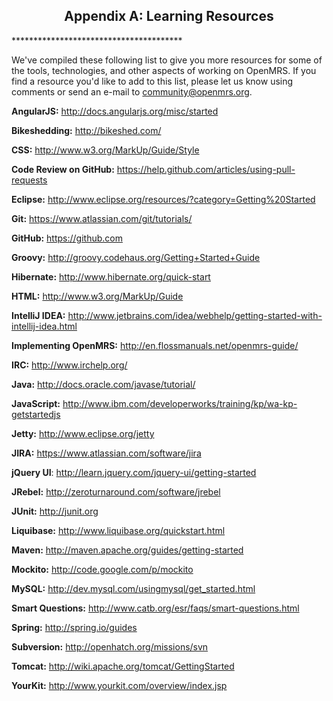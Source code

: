 <center><h2>Appendix A: Learning Resources</h2></center>
***************************************

We've compiled these following list to give you more resources for some of the tools, technologies, and other aspects of working on OpenMRS. If you find a resource you'd like to add to this list, please let us know using comments or send an e-mail to [community@openmrs.org](mailto:community@openmrs.org).

**AngularJS:** http://docs.angularjs.org/misc/started

**Bikeshedding:** http://bikeshed.com/

**CSS:** http://www.w3.org/MarkUp/Guide/Style 

**Code Review on GitHub:** https://help.github.com/articles/using-pull-requests

**Eclipse:** http://www.eclipse.org/resources/?category=Getting%20Started

**Git:** https://www.atlassian.com/git/tutorials/

**GitHub:** https://github.com

**Groovy:** http://groovy.codehaus.org/Getting+Started+Guide

**Hibernate:** http://www.hibernate.org/quick-start

**HTML:** http://www.w3.org/MarkUp/Guide

**IntelliJ IDEA:** http://www.jetbrains.com/idea/webhelp/getting-started-with-intellij-idea.html

**Implementing OpenMRS:** http://en.flossmanuals.net/openmrs-guide/

**IRC:** http://www.irchelp.org/

**Java:**  http://docs.oracle.com/javase/tutorial/

**JavaScript:** http://www.ibm.com/developerworks/training/kp/wa-kp-getstartedjs

**Jetty:** http://www.eclipse.org/jetty 

**JIRA:** https://www.atlassian.com/software/jira

**jQuery UI**: http://learn.jquery.com/jquery-ui/getting-started

**JRebel:** http://zeroturnaround.com/software/jrebel 

**JUnit:** http://junit.org

**Liquibase:** http://www.liquibase.org/quickstart.html 

**Maven:** http://maven.apache.org/guides/getting-started

**Mockito:** http://code.google.com/p/mockito

**MySQL:** http://dev.mysql.com/usingmysql/get_started.html

**Smart Questions:** http://www.catb.org/esr/faqs/smart-questions.html

**Spring:** http://spring.io/guides 

**Subversion:** http://openhatch.org/missions/svn

**Tomcat:** http://wiki.apache.org/tomcat/GettingStarted 

**YourKit:** http://www.yourkit.com/overview/index.jsp 